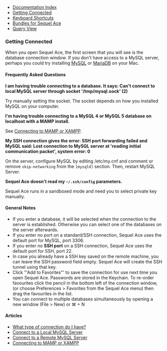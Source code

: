 -   [Documentation Index](./)
-   [Getting Connected](../get-connected/)
-   [Keyboard Shortcuts](../keyboard-shortcuts.html)
-   [Bundles for Sequel Ace](../bundles.html)
-   [Query View](../query-view.html)

### Getting Connected

When you open Sequel Ace, the first screen that you will see is the database connection window. If you don't have access to a MySQL server, perhaps you could try installing [MySQL](https://dev.mysql.com/doc/mysql-osx-excerpt/en/osx-installation.html "MySQL:Installing on MacOS") or [MariaDB](https://mariadb.com/kb/en/installing-mariadb-on-macos-using-homebrew "MariaDB:Installing on MacOS") on your Mac.


#### Frequently Asked Questions

**I am having trouble connecting to a database. It says: Can't connect to local MySQL server through socket '/tmp/mysql.sock' (2)**

Try manually setting the socket. The socket depends on how you installed MySQL on your computer.

**I'm having trouble connecting to a MySQL 4 or MySQL 5 database on localhost with a MAMP install.**

See [Connecting to MAMP or XAMPP](mamp-xampp.html "Connecting to MAMP or XAMPP").

**My SSH connection gives the error: SSH port forwarding failed and MySQL said: Lost connection to MySQL server at 'reading initial communication packet', system error: 0**

On the server, configure MySQL by editing /etc/my.cnf and comment or remove `skip-networking` from the `[mysqld]` section. Then, restart MySQL Server.

**Sequel Ace doesn't read my `~/.ssh/config` parameters.**

Sequel Ace runs in a sandboxed mode and need you to select private key manually.


#### General Notes

-   If you enter a database, it will be selected when the connection to the server is established. Otherwise you can select one of the databases on the server afterwards.
-   If you enter no port on a standard/SSH connection, Sequel Ace uses the default port for MySQL, port 3306.
-   If you enter no **SSH port** on a SSH connection, Sequel Ace uses the default port for SSH, port 22.
-   In case you already have a SSH key saved on the remote machine, you can leave the SSH password field empty. Sequel Ace will create the SSH tunnel using that key.
-   Click "'Add to Favorites"' to save the connection for use next time you open Sequel Ace. Passwords are stored in the Keychain. To re-order favourites click the pencil in the bottom left of the connection window, (or choose Preferences > Favorites from the Sequel Ace menu) then drag the favourites in the list.
-   You can connect to multiple databases simultaneously by opening a new window (File > New) or ⌘ + N


#### Articles

-   [What type of connection do I have?](connection-types.html)
-   [Connect to a Local MySQL Server](local-connection.html)
-   [Connect to a Remote MySQL Server](remote-connection.html)
-   [Connecting to MAMP or XAMPP](mamp-xampp.html)
